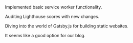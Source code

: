 Implemented basic service worker functionality.

Auditing Lighthouse scores with new changes.

Diving into the world of Gatsby.js for building static websites.

It seems like a good option for our blog.